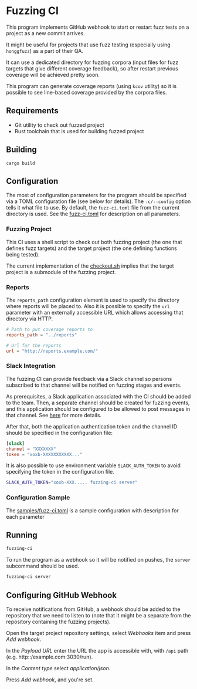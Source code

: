 # Fuzzing CI

This program implements GitHub webhook to start or restart fuzz tests on a
project as a new commit arrives.

It might be useful for projects that use fuzz testing (especially using
`honggfuzz`) as a part of their QA.

It can use a dedicated directory for fuzzing corpora (input files for fuzz targets
that give different coverage feedback), so after restart previous coverage will
be achieved pretty soon.

This program can generate coverage reports (using `kcov` utility) so it is
possible to see line-based coverage provided by the corpora files. 

## Requirements

- Git utility to check out fuzzed project
- Rust toolchain that is used for building fuzzed project

## Building

```
cargo build
```

## Configuration

The most of configuration parameters for the program should be specified via a
TOML configuration file (see below for details). The `-c/--config` option tells
it what file to use. By default, the `fuzz-ci.toml` file from the current
directory is used. See the [fuzz-ci.toml](fuzz-ci.toml) for description on all parameters.

### Fuzzing Project

This CI uses a shell script to check out both fuzzing project (the one that
defines fuzz targets) and the target project (the one defining functions being
tested).

The current implementation of the [checkout.sh](checkout.sh) implies that the target project
is a submodule of the fuzzing project.

### Reports

The `reports_path` configuration element is used to specify the directory where
reports will be placed to. Also it is possible to specify the `url` parameter
with an externally accessible URL which allows accessing that directory via
HTTP.

``` toml
# Path to put coverage reports to
reports_path = "../reports"

# Url for the reports
url = "http://reports.example.com/"
```

### Slack Integration

The fuzzing CI can provide feedback via a Slack channel so persons subscribed to
that channel will be notified on fuzzing stages and events.

As prerequisites, a Slack application associated with the CI should be added to
the team. Then, a separate channel should be created for fuzzing events, and
this application should be configured to be allowed to post messages in that
channel. See [here]() for more details.

After that, both the application authentication token and the channel ID should
be specified in the configuration file:

``` toml
[slack]
channel = "XXXXXXX"
token = "xoxb-XXXXXXXXXXX..."
```

It is also possible to use environment variable `SLACK_AUTH_TOKEN` to avoid
specifying the token in the configuration file.

``` sh
SLACK_AUTH_TOKEN="xoxb-XXX..... fuzzing-ci server"
```

### Configuration Sample

The [samples/fuzz-ci.toml](samples/fuzz-ci.toml) is a sample configuration with description for each parameter

## Running

``` sh
fuzzing-ci
```

To run the program as a webhook so it will be notified on pushes, the `server`
subcommand should be used.

``` sh
fuzzing-ci server
```

## Configuring GitHub Webhook

To receive notifications from GitHub, a webhook should be added to the
repository that we need to listen to (note that it might be a separate from the
repository containing the fuzzing projects).

Open the target project repository settings, select *Webhooks* item and press
*Add webhook*.

In the *Payload URL* enter the URL the app is accessible with, with `/api` path
(e.g. http::/example.com:3030/run).

In the *Content type* select *application/json*.

Press *Add webhook*, and you're set.

